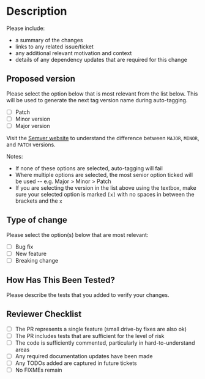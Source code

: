 # Description

Please include:

- a summary of the changes
- links to any related issue/ticket
- any additional relevant motivation and context
- details of any dependency updates that are required for this change

## Proposed version

Please select the option below that is most relevant from the list below. This
will be used to generate the next tag version name during auto-tagging.

- [ ] Patch
- [ ] Minor version
- [ ] Major version

Visit the [Semver website](https://semver.org/#summary) to understand the
difference between `MAJOR`, `MINOR`, and `PATCH` versions.

Notes:

- If none of these options are selected, auto-tagging will fail
- Where multiple options are selected, the most senior option ticked will be
  used -- e.g. Major > Minor > Patch
- If you are selecting the version in the list above using the textbox, make
  sure your selected option is marked `[x]` with no spaces in between the
  brackets and the `x`

## Type of change

Please select the option(s) below that are most relevant:

- [ ] Bug fix
- [ ] New feature
- [ ] Breaking change

## How Has This Been Tested?

Please describe the tests that you added to verify your changes.

## Reviewer Checklist

- [ ] The PR represents a single feature (small drive-by fixes are also ok)
- [ ] The PR includes tests that are sufficient for the level of risk
- [ ] The code is sufficiently commented, particularly in hard-to-understand areas
- [ ] Any required documentation updates have been made
- [ ] Any TODOs added are captured in future tickets
- [ ] No FIXMEs remain
